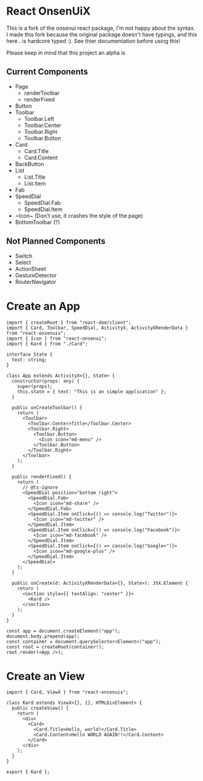 # React OnsenUiX

This is a fork of the onsenui react package, I'm not happy about the syntax. I made this fork because the original package doesn't have typings, and this here.. is hardcore typed :). See thier documentation before using this!

Please keep in mind that this project an alpha is

## Current Components

- Page
  - renderToolbar
  - renderFixed
- Button
- Toolbar
  - Toolbar.Left
  - Toolbar.Center
  - Toolbar.Right
  - Toolbar.Button
- Card
  - Card.Title
  - Card.Content
- BackButton
- List
  - List.Title
  - List.Item
- Fab
- SpeedDial
  - SpeedDial.Fab
  - SpeedDial.Item
- ~Icon~ (Don't use, it crashes the style of the page)
- BottomToolbar (?)

## Not Planned Components

- Switch
- Select
- ActionSheet
- GestureDetector
- RouterNavigator

# Create an App

```tsx
import { createRoot } from "react-dom/client";
import { Card, Toolbar, SpeedDial, ActivityX, ActivityXRenderData } from "react-onsenuix";
import { Icon } from "react-onsenui";
import { Kard } from "./Card";

interface State {
  text: string;
}

class App extends ActivityX<{}, State> {
  constructor(props: any) {
    super(props);
    this.state = { text: "This is an simple application" };
  }

  public onCreateToolbar() {
    return (
      <Toolbar>
        <Toolbar.Center>Title</Toolbar.Center>
        <Toolbar.Right>
          <Toolbar.Button>
            <Icon icon="md-menu" />
          </Toolbar.Button>
        </Toolbar.Right>
      </Toolbar>
    );
  }

  public renderFixed() {
    return (
      // @ts-ignore
      <SpeedDial position="bottom right">
        <SpeedDial.Fab>
          <Icon icon="md-share" />
        </SpeedDial.Fab>
        <SpeedDial.Item onClick={() => console.log("Twitter")}>
          <Icon icon="md-twitter" />
        </SpeedDial.Item>
        <SpeedDial.Item onClick={() => console.log("Facebook")}>
          <Icon icon="md-facebook" />
        </SpeedDial.Item>
        <SpeedDial.Item onClick={() => console.log("Google+")}>
          <Icon icon="md-google-plus" />
        </SpeedDial.Item>
      </SpeedDial>
    );
  }

  public onCreate(d: ActivityXRenderData<{}, State>): JSX.Element {
    return (
      <section style={{ textAlign: "center" }}>
        <Kard />
      </section>
    );
  }
}

const app = document.createElement("app");
document.body.prepend(app);
const container = document.querySelector<Element>("app");
const root = createRoot(container!);
root.render(<App />);
```

# Create an View

```tsx
import { Card, ViewX } from "react-onsenuix";

class Kard extends ViewX<{}, {}, HTMLDivElement> {
  public createView() {
    return (
      <div>
        <Card>
          <Card.Title>Hello, world!</Card.Title>
          <Card.Content>Hello WORLD AGAIN!!</Card.Content>
        </Card>
      </div>
    );
  }
}

export { Kard };
```
